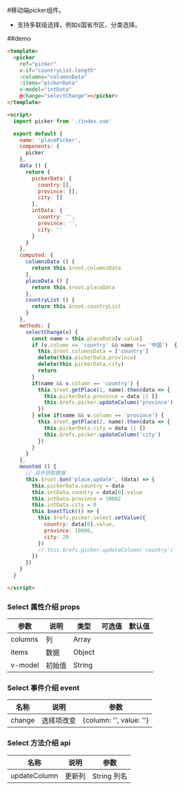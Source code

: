 #移动端picker组件。
 + 支持多联级选择，例如s国省市区、分类选择。

##demo

```html
<template>
  <picker
    ref="picker"
    v-if="countryList.length"
    :columns="columnsData"
    :items="pickerData"
    v-model="intData"
    @change="selectChange"></picker>
</template>

<script>
  import picker from './index.vue'

  export default {
    name: 'placePicker',
    components: {
      picker
    },
    data () {
      return {
        pickerData: {
          country:[],
          province: [],
          city: []
        },
        intData: {
          country: '',
          province: '',
          city: ''
        }
      }
    },
    computed: {
      columnsData () {
        return this.$root.columnsData
      },
      placeData () {
        return this.$root.placeData
      },
      countryList () {
        return this.$root.countryList
      }
    },
    methods: {
      selectChange(v) {
        const name = this.placeData[v.value]
        if (v.column == 'country' && name !== '中国')  {
          this.$root.columnsData = ['country']
          delete(this.pickerData.province)
          delete(this.pickerData.city)
          return
        }
        if(name && v.column == 'country') {
          this.$root.getPlace(1, name).then(data => {
            this.pickerData.province = data || []
            this.$refs.picker.updateColumn('province')
          })
        } else if(name && v.column == 'province') {
          this.$root.getPlace(2, name).then(data => {
            this.pickerData.city = data || []
            this.$refs.picker.updateColumn('city')
          })
        }
      }
    },
    mounted () {
      // 异步获取数据
      this.$root.$on('place.update', (data) => {
        this.pickerData.country = data
        this.intData.country = data[0].value
        this.intData.province = 10002
        this.intData.city = 0
        this.$nextTick(() => {
          this.$refs.picker.select.setValue({
            country: data[0].value,
            province: 10006,
            city: 20
          })
          // this.$refs.picker.updateColumn('country')
        })
      })
    }
  }

</script>
```


###  Select 属性介绍 props

| 参数           | 说明        | 类型       | 可选值        | 默认值     |
|---------------|-------------|-----------|--------------|-----------|
| columns       | 列          | Array     |              |       |
| items         | 数据        | Object     |             |          |
| v-model       | 初始值      | String     |              |          | 

###  Select 事件介绍  event

|  名称          | 说明        | 参数       | 
|---------------|-------------|-----------|
| change        | 选择项改变    | {column: '', value: ''}     |


###  Select 方法介绍  api

|  名称          | 说明        | 参数       | 
|---------------|-------------|-----------|
| updateColumn    | 更新列    | String   列名  |
